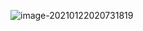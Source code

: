 ![image-20210122020731819](https://xiaoboblog-bucket.oss-cn-hangzhou.aliyuncs.com/blog/image-20210122020731819.png)